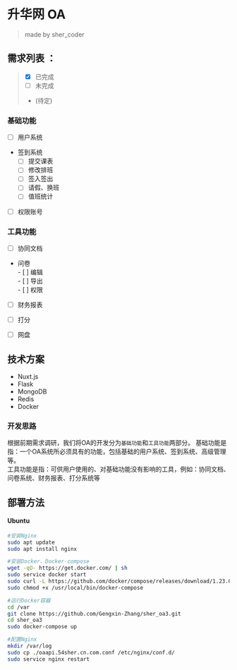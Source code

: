 # 升华网 OA
> made by sher_coder
## 需求列表 ：  
> - [x] 已完成  
> - [ ] 未完成  
> -  (待定)  
### 基础功能  
  - [ ] 用户系统  
  - 签到系统  
    - [ ] 提交课表  
    - [ ] 修改排班  
    - [ ] 签入签出  
    - [ ] 请假、换班  
    - [ ] 值班统计  
  - [ ] 权限账号  

### 工具功能  
  - [ ] 协同文档  
  -  问卷   
    - [ ] 编辑  
    - [ ] 导出  
    - [ ] 权限  
  - [ ] 财务报表  
  - [ ] 打分  
  - [ ] 网盘  


## 技术方案
- Nuxt.js
- Flask
- MongoDB
- Redis
- Docker  

### 开发思路  
根据前期需求调研，我们将OA的开发分为`基础功能`和`工具功能`两部分。 
基础功能是指：一个OA系统所必须具有的功能，包括基础的用户系统、签到系统、高级管理等。  
工具功能是指：可供用户使用的、对基础功能没有影响的工具，例如：协同文档、问卷系统、财务报表、打分系统等  

## 部署方法  
#### Ubuntu  
``` bash
#安装Nginx
sudo apt update
sudo apt install nginx

#安装Docker、Docker-compose
wget -qO- https://get.docker.com/ | sh
sudo service docker start
sudo curl -L https://github.com/docker/compose/releases/download/1.23.0-rc2/docker-compose-`uname -s`-`uname -m` -o /usr/local/bin/docker-compose
sudo chmod +x /usr/local/bin/docker-compose

#运行Docker容器
cd /var
git clone https://github.com/Gengxin-Zhang/sher_oa3.git
cd sher_oa3
sudo docker-compose up

#配置Nginx
mkdir /var/log
sudo cp ./oaapi.54sher.cn.com.conf /etc/nginx/conf.d/
sudo service nginx restart
```
